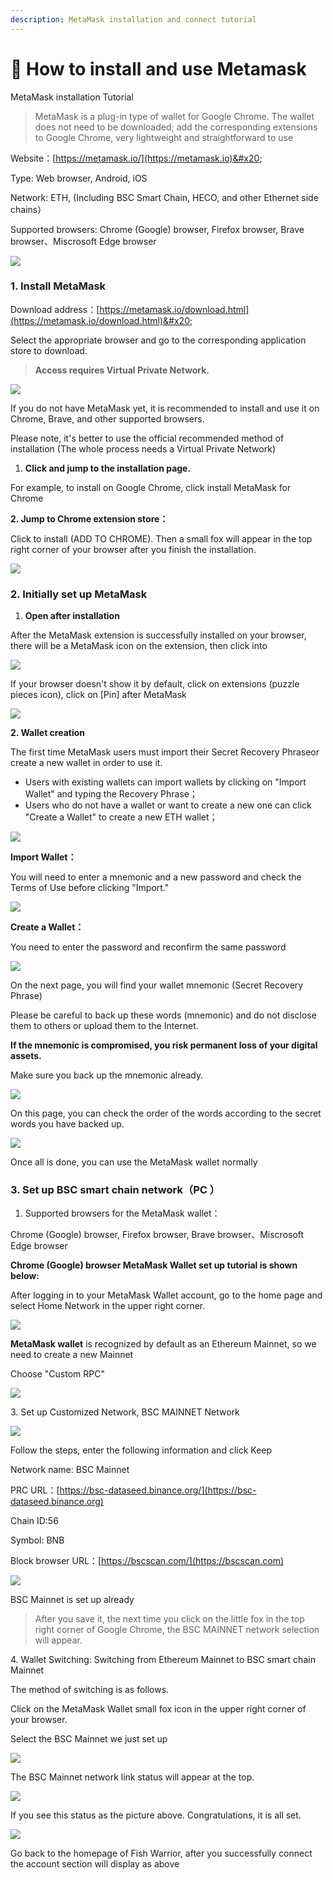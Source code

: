 ```yaml
---
description: MetaMask installation and connect tutorial
---
```


# 🦊 How to install and use Metamask

MetaMask installation Tutorial

> MetaMask is a plug-in type of wallet for Google Chrome. The wallet does not need to be downloaded;  add the corresponding extensions to Google Chrome, very lightweight and straightforward to use

Website：[https://metamask.io/](https://metamask.io)&#x20;

Type: Web browser, Android, iOS&#x20;

Network: ETH, (Including BSC Smart Chain, HECO, and other Ethernet side chains）&#x20;

Supported browsers:  Chrome (Google) browser, Firefox browser, Brave browser、Miscrosoft Edge browser

![](../.gitbook/assets/13.png)

### 1. Install MetaMask <a href="#qpiqe" id="qpiqe"></a>

Download address：[https://metamask.io/download.html](https://metamask.io/download.html)&#x20;

Select the appropriate browser and go to the corresponding application store to download.&#x20;

> **Access requires Virtual Private Network.**

![](../.gitbook/assets/1.png)

If you do not have MetaMask yet, it is recommended to install and use it on Chrome, Brave, and other supported browsers.

Please note, it's better to use the official recommended method of installation (The whole process needs a Virtual Private Network)

1. **Click and jump to the installation page.**

For example, to install on Google Chrome, click install MetaMask for Chrome

**2. Jump to Chrome extension store：**

Click to install (ADD TO CHROME). Then a small fox will appear in the top right corner of your browser after you finish the installation.

![](../.gitbook/assets/2.png)

### 2. Initially set up MetaMask <a href="#wytak" id="wytak"></a>

1. **Open after installation**

&#x20;After the MetaMask extension is successfully installed on your browser, there will be a MetaMask icon on the extension, then click into

![](<../.gitbook/assets/image (1).png>)

If your browser doesn't show it by default, click on extensions (puzzle pieces icon), click on \[Pin] after MetaMask

![](../.gitbook/assets/1633060738\(1\).png)

**2. Wallet creation**&#x20;

The first time MetaMask users must import their Secret Recovery Phraseor create a new wallet in order to use it.

* Users with existing wallets can import wallets by clicking on "Import Wallet" and typing the Recovery Phrase；
* Users who do not have a wallet or want to create a new one can click "Create a Wallet" to create a new ETH wallet；

![](../.gitbook/assets/1633060973\(1\).png)

**Import Wallet：**&#x20;

You will need to enter a mnemonic and a new password and check the Terms of Use before clicking "Import."

![](../.gitbook/assets/1633061023\(1\).png)

**Create a Wallet：**&#x20;

You need to enter the password and reconfirm the same password

![](../.gitbook/assets/1633061152\(1\).png)

On the next page, you will find your wallet mnemonic (Secret Recovery Phrase)

Please be careful to back up these words (mnemonic) and do not disclose them to others or upload them to the Internet.

**If the mnemonic is compromised, you risk permanent loss of your digital assets.**



Make sure you back up the mnemonic already.

![](../.gitbook/assets/1633061500\(1\).png)

On this page, you can check the order of the words according to the secret words you have backed up.

![](../.gitbook/assets/1633061822\(1\).png)

Once all is done, you can use the MetaMask wallet normally

### 3. Set up BSC smart chain network（PC ） <a href="#q0cue" id="q0cue"></a>

1. Supported browsers for the MetaMask wallet：

Chrome (Google) browser, Firefox browser, Brave browser、Miscrosoft Edge browser

**Chrome (Google) browser MetaMask Wallet set up tutorial is shown below:**

After logging in to your MetaMask Wallet account, go to the home page and select Home Network in the upper right corner.

![](../.gitbook/assets/1633062159.png)

**MetaMask wallet** is recognized by default as an Ethereum Mainnet, so we need to create a new Mainnet

Choose "Custom RPC"

![](../.gitbook/assets/1633062178\(1\).png)

3\. Set up Customized  Network, BSC MAINNET Network

![](../.gitbook/assets/1633062202\(1\).png)

Follow the steps, enter the following information and click Keep

Network name: BSC Mainnet

PRC URL：[https://bsc-dataseed.binance.org/](https://bsc-dataseed.binance.org)

Chain ID:56

Symbol: BNB

Block browser URL：[https://bscscan.com/](https://bscscan.com)

![](<../.gitbook/assets/1633062261(1) (1).png>)

BSC Mainnet is set up already

> After you save it, the next time you click on the little fox in the top right corner of Google Chrome, the BSC MAINNET network selection will appear.



4\. Wallet Switching: Switching from Ethereum Mainnet to BSC smart chain Mainnet

The method of switching is as follows.

Click on the MetaMask Wallet small fox icon in the upper right corner of your browser.

Select the BSC Mainnet we just set up&#x20;

![](../.gitbook/assets/1633062407\(1\).png)

The BSC Mainnet network link status will appear at the top.

![](<../.gitbook/assets/1633062375(1) (1).png>)

If you see this status as the picture above. Congratulations, it is all set.&#x20;

![](<../.gitbook/assets/Ảnh chụp màn hình 2021-12-07 180634.png>)

Go back to the homepage of Fish Warrior, after you successfully connect the account section will display as above

